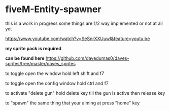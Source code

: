 # fiveM-Entity-spawner

this is a work in progress some things are 1/2 way implemented or not at all yet


https://www.youtube.com/watch?v=SeSnrXXUuwI&feature=youtu.be

**my sprite pack is required**

 **can be found here** https://github.com/davedumas0/daves-sprites/tree/master/daves_sprites

to toggle open the window hold left shift and f7 

to toggle open the config window hold ctrl and f7

to activate "delete gun" hold delete key till the gun is active then release key

to "spawn" the same thing that your aiming at press "home" key
